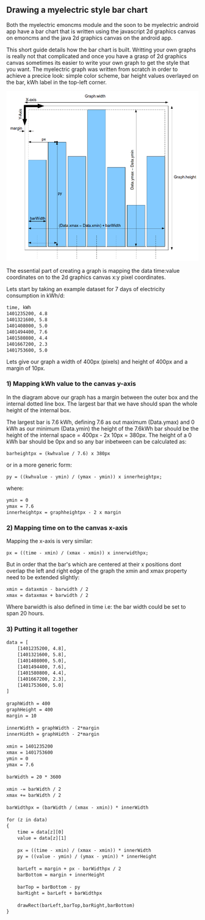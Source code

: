 ## Drawing a myelectric style bar chart

Both the myelectric emoncms module and the soon to be myelectric android app have a bar chart that is written using the javascript 2d graphics canvas on emoncms and the java 2d graphics canvas on the android app.

This short guide details how the bar chart is built. Writting your own graphs is really not that complicated and once you have a grasp of 2d graphics canvas sometimes its easier to write your own graph to get the style that you want. The myelectric graph was written from scratch in order to achieve a precice look: simple color scheme, bar height values overlayed on the bar, kWh label in the top-left corner.

![Bar chart](files/bargraphic.png)

The essential part of creating a graph is mapping the data time:value coordinates on to the 2d graphics canvas x:y pixel coordinates. 

Lets start by taking an example dataset for 7 days of electricity consumption in kWh/d:

    time, kWh
    1401235200, 4.8
    1401321600, 5.8
    1401408000, 5.0
    1401494400, 7.6
    1401580800, 4.4
    1401667200, 2.3
    1401753600, 5.0
    
Lets give our graph a width of 400px (pixels) and height of 400px and a margin of 10px.

### 1) Mapping kWh value to the canvas y-axis

In the diagram above our graph has a margin between the outer box and the internal dotted line box. The largest bar that we have should span the whole height of the internal box.

The largest bar is 7.6 kWh, defining 7.6 as out maximum (Data.ymax) and 0 kWh as our minimum (Data.ymin) the height of the 7.6kWh bar should be the height of the internal space = 400px - 2x 10px = 380px. The height of a 0 kWh bar should be 0px and so any bar inbetween can be calculated as:

    barheightpx = (kwhvalue / 7.6) x 380px
    
or in a more generic form:

    py = ((kwhvalue - ymin) / (ymax - ymin)) x innerheightpx;
    
where:

    ymin = 0
    ymax = 7.6
    innerheightpx = graphheightpx - 2 x margin
    

### 2) Mapping time on to the canvas x-axis

Mapping the x-axis is very similar:

    px = ((time - xmin) / (xmax - xmin)) x innerwidthpx;
    
But in order that the bar's which are centered at their x positions dont overlap the left and right edge of the graph the xmin and xmax property need to be extended slightly:

    xmin = dataxmin - barwidth / 2
    xmax = dataxmax + barwidth / 2
    
Where barwidth is also defined in time i.e: the bar width could be set to span 20 hours.    

### 3) Putting it all together

    data = [
        [1401235200, 4.8],
        [1401321600, 5.8],
        [1401408000, 5.0],
        [1401494400, 7.6],
        [1401580800, 4.4],
        [1401667200, 2.3],
        [1401753600, 5.0]
    ]
    
    graphWidth = 400
    graphHeight = 400
    margin = 10
    
    innerWidth = graphWidth - 2*margin
    innerHidth = graphHidth - 2*margin
    
    xmin = 1401235200
    xmax = 1401753600
    ymin = 0
    ymax = 7.6
    
    barWidth = 20 * 3600
    
    xmin -= barWidth / 2
    xmax += barWidth / 2
    
    barWidthpx = (barWidth / (xmax - xmin)) * innerWidth
    
    for (z in data)
    {
        time = data[z][0]
        value = data[z][1]
        
        px = ((time - xmin) / (xmax - xmin)) * innerWidth
        py = ((value - ymin) / (ymax - ymin)) * innerHeight
            
        barLeft = margin + px - barWidthpx / 2
        barBottom = margin + innerHeight
            
        barTop = barBottom - py
        barRight = barLeft + barWidthpx
        
        drawRect(barLeft,barTop,barRight,barBottom)
    }
    
    
